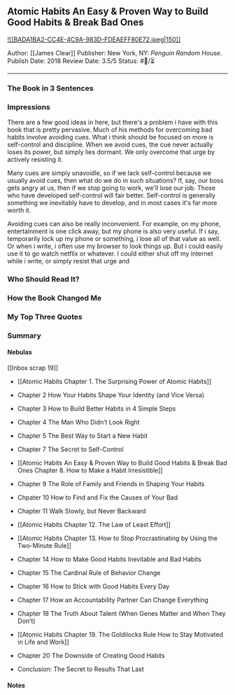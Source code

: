 ## Atomic Habits An Easy & Proven Way to Build Good Habits & Break Bad Ones

[ ![[BADA1BA2-CC4E-4C9A-983D-FDEAEFF80E72.jpeg|150]] ](https://www.amazon.com/Atomic-Habits-James-Clear-audiobook/dp/B07RFSSYBH/ref=mp_s_a_1_2?crid=25DN9SZ56GIEX&keywords=atomic+habits&qid=1660412376&sprefix=atom%2Caps%2C320&sr=8-2)

Author: [[James Clear]]
Publisher: New York, NY: _Penguin Random House_.
Publish Date: 2018
Review Date: 3.5/5
Status: #💫/⏳ 

___

### The Book in 3 Sentences



### Impressions

There are a few good ideas in here, but there's a problem i have with this book that is pretty pervasive. Much of his methods for overcoming bad habits involve avoiding cues. What i think should be focused on more is self-control and discipline. When we avoid cues, the cue never actually loses its power, but simply lies dormant. We only overcome that urge by actively resisting it. 

Many cues are simply unavoidle, so if we lack self-control because we usually avoid cues, then what do we do in such situations? If, say, our boss gets angry at us, then if we stop going to work, we'll lose our job. Those who have developed self-control will fair better. Self-control is generally something we inevitably have to develop, and in most cases it's far more worth it.

Avoiding cues can also be really inconvenient. For example, on my phone, entertainment is one click away, but my phone is also very useful. If i say, temporarily lock up my phone or something, i lose all of that value as well. Or when i write, i often use my browser to look things up. But i could easily use it to go watch netflix or whatever. I could either shut off my internet while i write, or simply resist that urge and 

### Who Should Read It?



### How the Book Changed Me



### My Top Three Quotes



### Summary



#### Nebulas

[[Inbox scrap 19]]

- [[Atomic Habits Chapter 1. The Surprising Power of Atomic Habits]]
- Chapter 2 How Your Habits Shape Your Identity (and Vice Versa) 
- Chapter 3 How to Build Better Habits in 4 Simple Steps
- Chapter 4 The Man Who Didn’t Look Right
- Chapter 5 The Best Way to Start a New Habit

- Chapter 7 The Secret to Self-Control
- [[Atomic Habits An Easy & Proven Way to Build Good Habits & Break Bad Ones Chapter 8. How to Make a Habit Irresistible]]
- Chapter 9 The Role of Family and Friends in Shaping Your Habits
- Chpater 10 How to Find and Fix the Causes of Your Bad 
- Chapter 11 Walk Slowly, but Never Backward
- [[Atomic Habits Chapter 12. The Law of Least Effort]]
- [[Atomic Habits Chapter 13. How to Stop Procrastinating by Using the Two-Minute Rule]]
- Chapter 14 How to Make Good Habits Inevitable and Bad Habits 
- Chapter 15 The Cardinal Rule of Behavior Change
- Chapter 16 How to Stick with Good Habits Every Day
- Chapter 17 How an Accountability Partner Can Change Everything
- Chapter 18 The Truth About Talent (When Genes Matter and When They Don’t)
- [[Atomic Habits Chapter 19. The Goldilocks Rule How to Stay Motivated in Life and Work]]
- Chapter 20 The Downside of Creating Good Habits
- Conclusion: The Secret to Results That Last

#### Notes